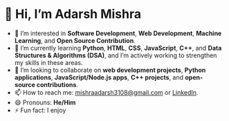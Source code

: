 # 👋 Hi, I’m Adarsh Mishra

- 👀 I’m interested in **Software Development**, **Web Development**, **Machine Learning**, and **Open Source Contribution**.
- 🌱 I’m currently learning **Python**, **HTML**, **CSS**, **JavaScript**, **C++**, and **Data Structures & Algorithms (DSA)**, and I’m actively working to strengthen my skills in these areas.
- 💞️ I’m looking to collaborate on **web development projects**, **Python applications**, **JavaScript/Node.js apps**, **C++ projects**, and **open-source contributions**.
- 📫 How to reach me: [mishraadarsh3108@gmail.com](mailto:mishraadarsh3108@gmail.com) or [LinkedIn](https://www.linkedin.com/in/adarsh-mishra-b82932293).
- 😄 Pronouns: **He/Him**
- ⚡ Fun fact: I enjoy
